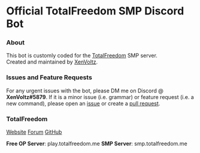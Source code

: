 # Official TotalFreedom SMP Discord Bot
### About
This bot is customly coded for the [TotalFreedom](https://totalfreedom.me/) SMP server.<br>
Created and maintained by [XenVoltz](https://github.com/XenVoltz).

### Issues and Feature Requests
For any urgent issues with the bot, please DM me on Discord @ **XenVoltz#5879**. If it is a minor issue (i.e. grammar) or feature request (i.e. a new command), please open an [issue](https://github.com/XenVoltz/TFSMPBot/issues/new) or create a [pull request](https://github.com/XenVoltz/TFSMPBot/compare).

### TotalFreedom
[Website](https://totalfreedom.me/) [Forum](https://forum.totalfreedom.me/) [GitHub](https://github.com/AtlasMediaGroup/TotalFreedomMod)

**Free OP Server**: play.totalfreedom.me
**SMP Server**: smp.totalfreedom.me